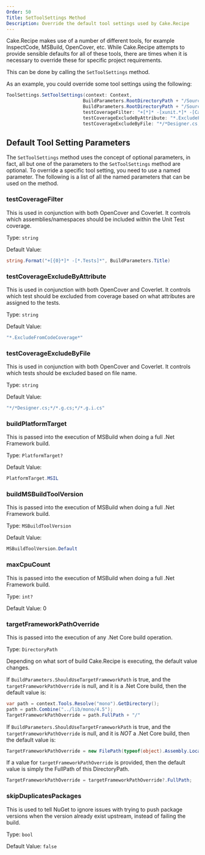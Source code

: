 ```yaml
---
Order: 50
Title: SetToolSettings Method
Description: Override the default tool settings used by Cake.Recipe
---
```


Cake.Recipe makes use of a number of different tools, for example InspectCode, MSBuild, OpenCover, etc.  While Cake.Recipe attempts to provide sensible defaults for all of these tools, there are times when it is necessary to override these for specific project requirements.

This can be done by calling the `SetToolSettings` method.

As an example, you could override some tool settings using the following:

```csharp
ToolSettings.SetToolSettings(context: Context,
                            BuildParameters.RootDirectoryPath + "/Source/Cake.Example.Tests/*.cs",
                            BuildParameters.RootDirectoryPath + "/Source/Cake.Example/**/*.AssemblyInfo.cs" },
                            testCoverageFilter: "+[*]* -[xunit.*]* -[Cake.Core]* -[Cake.Testing]* -[*.Tests]* ",
                            testCoverageExcludeByAttribute: "*.ExcludeFromCodeCoverage*",
                            testCoverageExcludeByFile: "*/*Designer.cs;*/*.g.cs;*/*.g.i.cs");
```

## Default Tool Setting Parameters

The `SetToolSettings` method uses the concept of optional parameters, in fact, all but one of the parameters to the `SetToolSettings` method are optional.  To override a specific tool setting, you need to use a named parameter.  The following is a list of all the named parameters that can be used on the method.

### testCoverageFilter

This is used in conjunction with both OpenCover and Coverlet.  It controls which assemblies/namespaces should be included within the Unit Test coverage.

Type: `string`

Default Value:

```csharp
string.Format("+[{0}*]* -[*.Tests]*", BuildParameters.Title)
```

### testCoverageExcludeByAttribute

This is used in conjunction with both OpenCover and Coverlet.  It controls which test should be excluded from coverage based on what attributes are assigned to the tests.

Type: `string`

Default Value:

```csharp
"*.ExcludeFromCodeCoverage*"
```

### testCoverageExcludeByFile

This is used in conjunction with both OpenCover and Coverlet.  It controls which tests should be excluded based on file name.

Type: `string`

Default Value:

```csharp
"*/*Designer.cs;*/*.g.cs;*/*.g.i.cs"
```

### buildPlatformTarget

This is passed into the execution of MSBuild when doing a full .Net Framework build.

Type: `PlatformTarget?`

Default Value:

```csharp
PlatformTarget.MSIL
```

### buildMSBuildToolVersion

This is passed into the execution of MSBuild when doing a full .Net Framework build.

Type: `MSBuildToolVersion`

Default Value:

```csharp
MSBuildToolVersion.Default
```

### maxCpuCount

This is passed into the execution of MSBuild when doing a full .Net Framework build.

Type: `int?`

Default Value: 0

### targetFrameworkPathOverride

This is passed into the execution of any .Net Core build operation.

Type: `DirectoryPath`

Depending on what sort of build Cake.Recipe is executing, the default value changes.

If `BuildParameters.ShouldUseTargetFrameworkPath` is true, and the `targetFrameworkPathOverride` is null, and it is a .Net Core build, then the default value is:

```csharp
var path = context.Tools.Resolve("mono").GetDirectory();
path = path.Combine("../lib/mono/4.5");
TargetFrameworkPathOverride = path.FullPath + "/"
```

If `BuildParameters.ShouldUseTargetFrameworkPath` is true, and the `targetFrameworkPathOverride` is null, and it is _NOT_ a .Net Core build, then the default value is:

```csharp
TargetFrameworkPathOverride = new FilePath(typeof(object).Assembly.Location).GetDirectory().FullPath + "/"
```

If a value for `targetFrameworkPathOverride` is provided, then the default value is simply the FullPath of this DirectoryPath.

```csharp
TargetFrameworkPathOverride = targetFrameworkPathOverride?.FullPath;
```

### skipDuplicatesPackages

This is used to tell NuGet to ignore issues with trying to push package versions when the version already exist upstream, instead of failing the build.

Type: `bool`

Default Value: `false`
